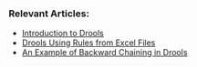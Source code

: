 ### Relevant Articles:
- [Introduction to Drools](http://www.baeldung.com/drools)
- [Drools Using Rules from Excel Files](http://www.baeldung.com/drools-excel)
- [An Example of Backward Chaining in Drools](http://www.baeldung.com/drools-backward-chaining)
